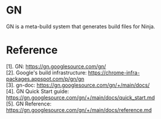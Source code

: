 # GN
GN is a meta-build system that generates build files for Ninja.



# Reference
[1]. GN: https://gn.googlesource.com/gn/  
[2]. Google's build infrastructure: https://chrome-infra-packages.appspot.com/p/gn/gn  
[3]. gn-doc: https://gn.googlesource.com/gn/+/main/docs/  
[4]. GN Quick Start guide: https://gn.googlesource.com/gn/+/main/docs/quick_start.md  
[5]. GN Reference: https://gn.googlesource.com/gn/+/main/docs/reference.md  
